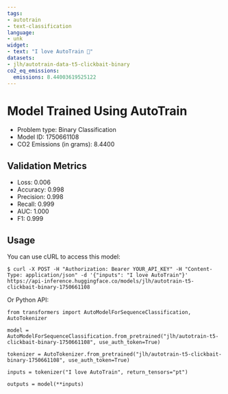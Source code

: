```yaml
---
tags:
- autotrain
- text-classification
language:
- unk
widget:
- text: "I love AutoTrain 🤗"
datasets:
- jlh/autotrain-data-t5-clickbait-binary
co2_eq_emissions:
  emissions: 8.44003619525122
---
```


# Model Trained Using AutoTrain

- Problem type: Binary Classification
- Model ID: 1750661108
- CO2 Emissions (in grams): 8.4400

## Validation Metrics

- Loss: 0.006
- Accuracy: 0.998
- Precision: 0.998
- Recall: 0.999
- AUC: 1.000
- F1: 0.999

## Usage

You can use cURL to access this model:

```
$ curl -X POST -H "Authorization: Bearer YOUR_API_KEY" -H "Content-Type: application/json" -d '{"inputs": "I love AutoTrain"}' https://api-inference.huggingface.co/models/jlh/autotrain-t5-clickbait-binary-1750661108
```

Or Python API:

```
from transformers import AutoModelForSequenceClassification, AutoTokenizer

model = AutoModelForSequenceClassification.from_pretrained("jlh/autotrain-t5-clickbait-binary-1750661108", use_auth_token=True)

tokenizer = AutoTokenizer.from_pretrained("jlh/autotrain-t5-clickbait-binary-1750661108", use_auth_token=True)

inputs = tokenizer("I love AutoTrain", return_tensors="pt")

outputs = model(**inputs)
```
